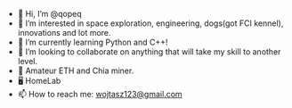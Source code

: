 - 👋 Hi, I’m @qopeq
- 👀 I’m interested in space exploration, engineering, dogs(got FCI kennel), innovations and lot more.
- 🌱 I’m currently learning Python and C++!
- 💞️ I’m looking to collaborate on anything that will take my skill to another level.
- 💱 Amateur ETH and Chia miner.
- 🖥️ HomeLab
- 📫 How to reach me: wojtasz123@gmail.com

<!---
qopeq/qopeq is a ✨ special ✨ repository because its `README.md` (this file) appears on your GitHub profile.
You can click the Preview link to take a look at your changes.
--->
